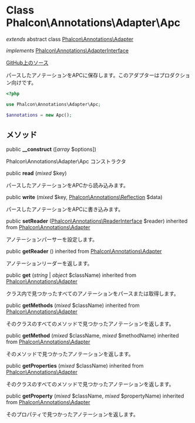 # Class **Phalcon\\Annotations\\Adapter\\Apc**

*extends* abstract class [Phalcon\Annotations\Adapter](/[[language]]/[[version]]/api/Phalcon_Annotations_Adapter)

*implements* [Phalcon\Annotations\AdapterInterface](/[[language]]/[[version]]/api/Phalcon_Annotations_AdapterInterface)

<a href="https://github.com/phalcon/cphalcon/blob/master/phalcon/annotations/adapter/apc.zep" class="btn btn-default btn-sm">GitHub上のソース</a>

パースしたアノテーションをAPCに保存します。このアダプターはプロダクション向けです。

```php
<?php

use Phalcon\Annotations\Adapter\Apc;

$annotations = new Apc();

```

## メソッド

public **__construct** ([*array* $options])

Phalcon\\Annotations\\Adapter\\Apc コンストラクタ

public **read** (*mixed* $key)

パースしたアノテーションをAPCから読み込みます。

public **write** (*mixed* $key, [Phalcon\Annotations\Reflection](/[[language]]/[[version]]/api/Phalcon_Annotations_Reflection) $data)

パースしたアノテーションをAPCに書き込みます。

public **setReader** ([Phalcon\Annotations\ReaderInterface](/[[language]]/[[version]]/api/Phalcon_Annotations_ReaderInterface) $reader) inherited from [Phalcon\Annotations\Adapter](/[[language]]/[[version]]/api/Phalcon_Annotations_Adapter)

アノテーションパーサーを設定します。

public **getReader** () inherited from [Phalcon\Annotations\Adapter](/[[language]]/[[version]]/api/Phalcon_Annotations_Adapter)

アノテーションリーダーを返します。

public **get** (*string* | *object* $className) inherited from [Phalcon\Annotations\Adapter](/[[language]]/[[version]]/api/Phalcon_Annotations_Adapter)

クラス内で見つかったすべてのアノテーションをパースまたは取得します。

public **getMethods** (*mixed* $className) inherited from [Phalcon\Annotations\Adapter](/[[language]]/[[version]]/api/Phalcon_Annotations_Adapter)

そのクラスのすべてのメソッドで見つかったアノテーションを返します。

public **getMethod** (*mixed* $className, *mixed* $methodName) inherited from [Phalcon\Annotations\Adapter](/[[language]]/[[version]]/api/Phalcon_Annotations_Adapter)

そのメソッドで見つかったアノテーションを返します。

public **getProperties** (*mixed* $className) inherited from [Phalcon\Annotations\Adapter](/[[language]]/[[version]]/api/Phalcon_Annotations_Adapter)

そのクラスのすべてのメソッドで見つかったアノテーションを返します。

public **getProperty** (*mixed* $className, *mixed* $propertyName) inherited from [Phalcon\Annotations\Adapter](/[[language]]/[[version]]/api/Phalcon_Annotations_Adapter)

そのプロパティで見つかったアノテーションを返します。